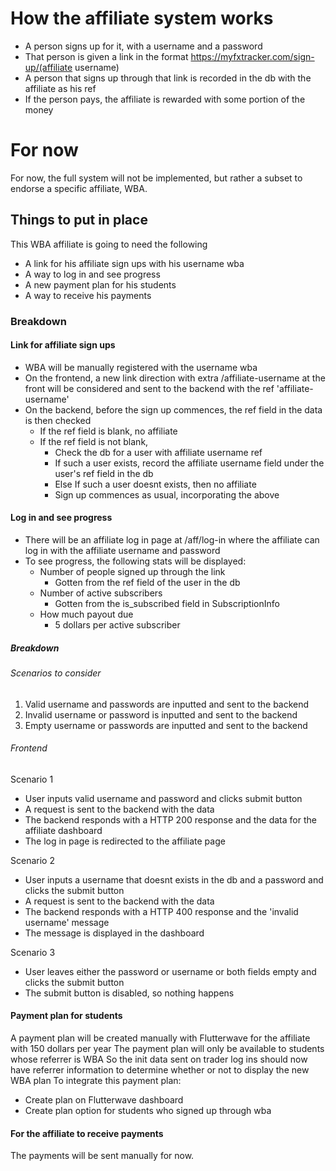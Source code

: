 # How the affiliate system works
* A person signs up for it, with a username and a password
* That person is given a link in the format https://myfxtracker.com/sign-up/(affiliate username)
* A person that signs up through that link is recorded in the db with the affiliate as his ref
* If the person pays, the affiliate is rewarded with some portion of the money

# For now
For now, the full system will not be implemented, but rather a subset to endorse a specific
affiliate, WBA.

## Things to put in place
This WBA affiliate is going to need the following
* A link for his affiliate sign ups with his username wba
* A way to log in and see progress
* A new payment plan for his students
* A way to receive his payments

### Breakdown
#### Link for affiliate sign ups
* WBA will be manually registered with the username wba
* On the frontend, a new link direction with extra /affiliate-username at the front will be considered
  and sent to the backend with the ref 'affiliate-username'
* On the backend, before the sign up commences, the ref field in the data is then checked
    * If the ref field is blank, no affiliate
    * If the ref field is not blank,
        * Check the db for a user with affiliate username ref
        * If such a user exists, record the affiliate username field under the user's ref field in the db
        * Else If such a user doesnt exists, then no affiliate
        * Sign up commences as usual, incorporating the above

#### Log in and see progress
* There will be an affiliate log in page at /aff/log-in where the affiliate can log in
  with the affiliate username and password
* To see progress, the following stats will be displayed:
  - Number of people signed up through the link
    * Gotten from the ref field of the user in the db
  - Number of active subscribers
    * Gotten from the is_subscribed field in SubscriptionInfo
  - How much payout due
    * 5 dollars per active subscriber

##### Breakdown
###### Scenarios to consider
1. Valid username and passwords are inputted and sent to the backend
2. Invalid username or password is inputted and sent to the backend
3. Empty username or passwords are inputted and sent to the backend
###### Frontend
Scenario 1
* User inputs valid username and password and clicks submit button
* A request is sent to the backend with the data
* The backend responds with a HTTP 200 response and the data for the affiliate dashboard
* The log in page is redirected to the affiliate page

Scenario 2
* User inputs a username that doesnt exists in the db and a password and clicks the submit button
* A request is sent to the backend with the data
* The backend responds with a HTTP 400 response and the 'invalid username' message
* The message is displayed in the dashboard

Scenario 3
* User leaves either the password or username or both fields empty and clicks the submit button
* The submit button is disabled, so nothing happens

#### Payment plan for students
A payment plan will be created manually with Flutterwave for the affiliate with 150 dollars per year
The payment plan will only be available to students whose referrer is WBA
So the init data sent on trader log ins should now have referrer information to determine
whether or not to display the new WBA plan
To integrate this payment plan:
* Create plan on Flutterwave dashboard
* Create plan option for students who signed up through wba

#### For the affiliate to receive payments
The payments will be sent manually for now.
